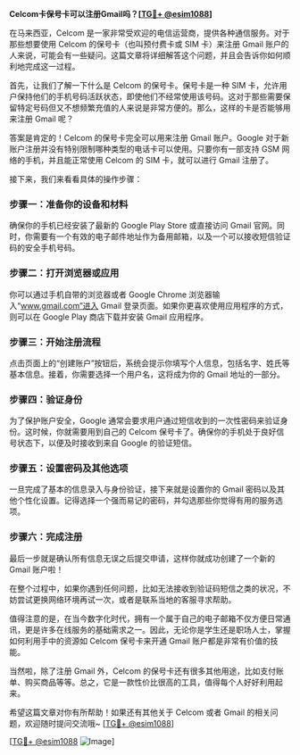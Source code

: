 **Celcom卡保号卡可以注册Gmail吗？[[TG💪+ @esim1088](https://t.me/s/esim1088)]**

在马来西亚，Celcom 是一家非常受欢迎的电信运营商，提供各种通信服务。对于那些想要使用 Celcom 的保号卡（也叫预付费卡或 SIM 卡）来注册 Gmail 账户的人来说，可能会有一些疑问。这篇文章将详细解答这个问题，并且会告诉你如何顺利地完成这一过程。

首先，让我们了解一下什么是 Celcom 的保号卡。保号卡是一种 SIM 卡，允许用户保持他们的手机号码活跃状态，即使他们不经常使用该号码。这对于那些需要保留特定号码但又不想频繁充值的人来说是非常方便的。那么，这样的卡是否能够用来注册 Gmail 呢？

答案是肯定的！Celcom 的保号卡完全可以用来注册 Gmail 账户。Google 对于新账户注册并没有特别限制哪种类型的电话卡可以使用。只要你有一部支持 GSM 网络的手机，并且能正常使用 Celcom 的 SIM 卡，就可以进行 Gmail 注册了。

接下来，我们来看看具体的操作步骤：

### 步骤一：准备你的设备和材料
确保你的手机已经安装了最新的 Google Play Store 或直接访问 Gmail 官网。同时，你需要有一个有效的电子邮件地址作为备用邮箱，以及一个可以接收短信验证码的安全手机号码。

### 步骤二：打开浏览器或应用
你可以通过手机自带的浏览器或者 Google Chrome 浏览器输入“www.gmail.com”进入 Gmail 登录页面。如果你更喜欢使用应用程序的方式，则可以在 Google Play 商店下载并安装 Gmail 应用程序。

### 步骤三：开始注册流程
点击页面上的“创建账户”按钮后，系统会提示你填写个人信息，包括名字、姓氏等基本信息。接着，你需要选择一个用户名，这将成为你的 Gmail 地址的一部分。

### 步骤四：验证身份
为了保护账户安全，Google 通常会要求用户通过短信收到的一次性密码来验证身份。这时候，你就需要用到自己的 Celcom 保号卡了。确保你的手机处于良好信号状态下，以便及时接收到来自 Google 的验证短信。

### 步骤五：设置密码及其他选项
一旦完成了基本的信息录入与身份验证，接下来就是设置你的 Gmail 密码以及其他个性化设置。记得选择一个强而易记的密码，并勾选那些你觉得有用的服务选项。

### 步骤六：完成注册
最后一步就是确认所有信息无误之后提交申请，这样你就成功创建了一个新的 Gmail 账户啦！

在整个过程中，如果你遇到任何问题，比如无法接收到验证码短信之类的状况，不妨尝试更换网络环境再试一次，或者是联系当地的客服寻求帮助。

值得注意的是，在当今数字化时代，拥有一个属于自己的电子邮箱不仅方便日常通讯，更是许多在线服务的基础需求之一。因此，无论你是学生还是职场人士，掌握如何利用手中的资源如 Celcom 保号卡来开通 Gmail 账户都是非常有价值的技能。

当然啦，除了注册 Gmail 外，Celcom 的保号卡还有很多其他用途，比如支付账单、购买商品等等。总之，它是一款性价比很高的工具，值得每个人好好利用起来。

希望这篇文章对你有所帮助！如果还有其他关于 Celcom 或者 Gmail 的相关问题，欢迎随时提问交流哦~ [[TG💪+ @esim1088](https://t.me/s/esim1088)]

[[TG💪+ @esim1088](https://t.me/s/esim1088) ![Image](https://i.postimg.cc/4NQfJmqS/Snipaste-2025-05-13-00-14-12.png)]